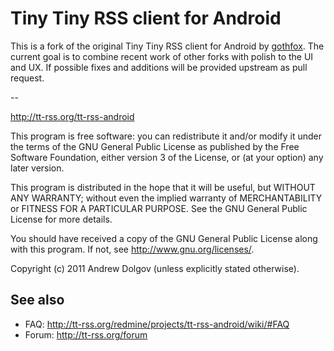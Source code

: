 Tiny Tiny RSS client for Android
================================

This is a fork of the original Tiny Tiny RSS client for Android by [gothfox](https://github.com/gothfox/Tiny-Tiny-RSS-for-Honeycomb).
The current goal is to combine recent work of other forks with polish to the UI and UX. If possible fixes and additions will be provided upstream as pull request.

--

http://tt-rss.org/tt-rss-android

This program is free software: you can redistribute it and/or modify
it under the terms of the GNU General Public License as published by
the Free Software Foundation, either version 3 of the License, or
(at your option) any later version.

This program is distributed in the hope that it will be useful,
but WITHOUT ANY WARRANTY; without even the implied warranty of
MERCHANTABILITY or FITNESS FOR A PARTICULAR PURPOSE.  See the
GNU General Public License for more details.

You should have received a copy of the GNU General Public License
along with this program.  If not, see <http://www.gnu.org/licenses/>.

Copyright (c) 2011 Andrew Dolgov (unless explicitly stated otherwise).

## See also

* FAQ: http://tt-rss.org/redmine/projects/tt-rss-android/wiki/#FAQ
* Forum: http://tt-rss.org/forum
